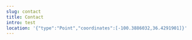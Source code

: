 ```yaml
---
slug: contact
title: Contact
intro: test
location: '{"type":"Point","coordinates":[-100.3886032,36.4291901]}'
---
```

